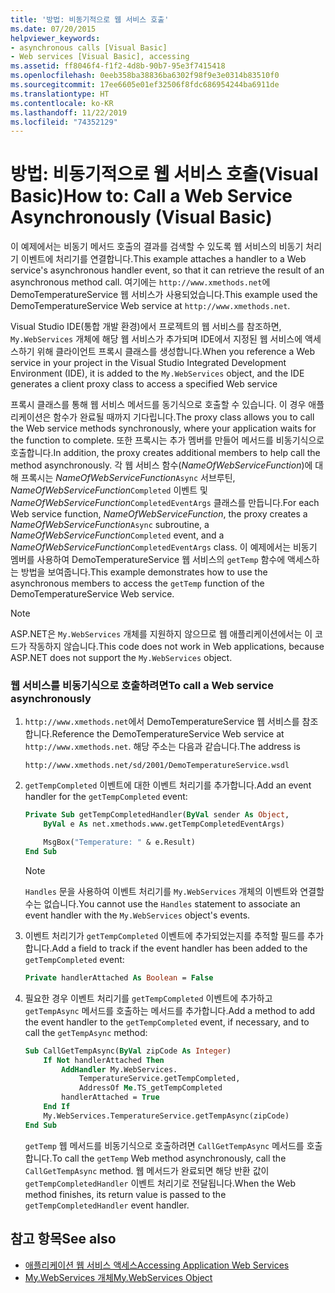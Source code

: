 ```yaml
---
title: '방법: 비동기적으로 웹 서비스 호출'
ms.date: 07/20/2015
helpviewer_keywords:
- asynchronous calls [Visual Basic]
- Web services [Visual Basic], accessing
ms.assetid: ff8046f4-f1f2-4d8b-90b7-95e3f7415418
ms.openlocfilehash: 0eeb358ba38836ba6302f98f9e3e0314b83510f0
ms.sourcegitcommit: 17ee6605e01ef32506f8fdc686954244ba6911de
ms.translationtype: HT
ms.contentlocale: ko-KR
ms.lasthandoff: 11/22/2019
ms.locfileid: "74352129"
---
```

# <a name="how-to-call-a-web-service-asynchronously-visual-basic"></a><span data-ttu-id="e33c0-102">방법: 비동기적으로 웹 서비스 호출(Visual Basic)</span><span class="sxs-lookup"><span data-stu-id="e33c0-102">How to: Call a Web Service Asynchronously (Visual Basic)</span></span>

<span data-ttu-id="e33c0-103">이 예제에서는 비동기 메서드 호출의 결과를 검색할 수 있도록 웹 서비스의 비동기 처리기 이벤트에 처리기를 연결합니다.</span><span class="sxs-lookup"><span data-stu-id="e33c0-103">This example attaches a handler to a Web service's asynchronous handler event, so that it can retrieve the result of an asynchronous method call.</span></span> <span data-ttu-id="e33c0-104">여기에는 `http://www.xmethods.net`에 DemoTemperatureService 웹 서비스가 사용되었습니다.</span><span class="sxs-lookup"><span data-stu-id="e33c0-104">This example used the DemoTemperatureService Web service at `http://www.xmethods.net`.</span></span>

<span data-ttu-id="e33c0-105">Visual Studio IDE(통합 개발 환경)에서 프로젝트의 웹 서비스를 참조하면, `My.WebServices` 개체에 해당 웹 서비스가 추가되며 IDE에서 지정된 웹 서비스에 액세스하기 위해 클라이언트 프록시 클래스를 생성합니다.</span><span class="sxs-lookup"><span data-stu-id="e33c0-105">When you reference a Web service in your project in the Visual Studio Integrated Development Environment (IDE), it is added to the `My.WebServices` object, and the IDE generates a client proxy class to access a specified Web service</span></span>

<span data-ttu-id="e33c0-106">프록시 클래스를 통해 웹 서비스 메서드를 동기식으로 호출할 수 있습니다. 이 경우 애플리케이션은 함수가 완료될 때까지 기다립니다.</span><span class="sxs-lookup"><span data-stu-id="e33c0-106">The proxy class allows you to call the Web service methods synchronously, where your application waits for the function to complete.</span></span> <span data-ttu-id="e33c0-107">또한 프록시는 추가 멤버를 만들어 메서드를 비동기식으로 호출합니다.</span><span class="sxs-lookup"><span data-stu-id="e33c0-107">In addition, the proxy creates additional members to help call the method asynchronously.</span></span> <span data-ttu-id="e33c0-108">각 웹 서비스 함수(*NameOfWebServiceFunction*)에 대해 프록시는 *NameOfWebServiceFunction*`Async` 서브루틴, *NameOfWebServiceFunction*`Completed` 이벤트 및 *NameOfWebServiceFunction*`CompletedEventArgs` 클래스를 만듭니다.</span><span class="sxs-lookup"><span data-stu-id="e33c0-108">For each Web service function, *NameOfWebServiceFunction*, the proxy creates a *NameOfWebServiceFunction*`Async` subroutine, a *NameOfWebServiceFunction*`Completed` event, and a *NameOfWebServiceFunction*`CompletedEventArgs` class.</span></span> <span data-ttu-id="e33c0-109">이 예제에서는 비동기 멤버를 사용하여 DemoTemperatureService 웹 서비스의 `getTemp` 함수에 액세스하는 방법을 보여줍니다.</span><span class="sxs-lookup"><span data-stu-id="e33c0-109">This example demonstrates how to use the asynchronous members to access the `getTemp` function of the DemoTemperatureService Web service.</span></span>

> [!NOTE]
> <span data-ttu-id="e33c0-110">ASP.NET은 `My.WebServices` 개체를 지원하지 않으므로 웹 애플리케이션에서는 이 코드가 작동하지 않습니다.</span><span class="sxs-lookup"><span data-stu-id="e33c0-110">This code does not work in Web applications, because ASP.NET does not support the `My.WebServices` object.</span></span>

### <a name="to-call-a-web-service-asynchronously"></a><span data-ttu-id="e33c0-111">웹 서비스를 비동기식으로 호출하려면</span><span class="sxs-lookup"><span data-stu-id="e33c0-111">To call a Web service asynchronously</span></span>

1. <span data-ttu-id="e33c0-112">`http://www.xmethods.net`에서 DemoTemperatureService 웹 서비스를 참조합니다.</span><span class="sxs-lookup"><span data-stu-id="e33c0-112">Reference the DemoTemperatureService Web service at `http://www.xmethods.net`.</span></span> <span data-ttu-id="e33c0-113">해당 주소는 다음과 같습니다.</span><span class="sxs-lookup"><span data-stu-id="e33c0-113">The address is</span></span>

    ```
    http://www.xmethods.net/sd/2001/DemoTemperatureService.wsdl
    ```

2. <span data-ttu-id="e33c0-114">`getTempCompleted` 이벤트에 대한 이벤트 처리기를 추가합니다.</span><span class="sxs-lookup"><span data-stu-id="e33c0-114">Add an event handler for the `getTempCompleted` event:</span></span>

    ```vb
    Private Sub getTempCompletedHandler(ByVal sender As Object,
        ByVal e As net.xmethods.www.getTempCompletedEventArgs)

        MsgBox("Temperature: " & e.Result)
    End Sub
    ```

    > [!NOTE]
    > <span data-ttu-id="e33c0-115">`Handles` 문을 사용하여 이벤트 처리기를 `My.WebServices` 개체의 이벤트와 연결할 수는 없습니다.</span><span class="sxs-lookup"><span data-stu-id="e33c0-115">You cannot use the `Handles` statement to associate an event handler with the `My.WebServices` object's events.</span></span>

3. <span data-ttu-id="e33c0-116">이벤트 처리기가 `getTempCompleted` 이벤트에 추가되었는지를 추적할 필드를 추가합니다.</span><span class="sxs-lookup"><span data-stu-id="e33c0-116">Add a field to track if the event handler has been added to the `getTempCompleted` event:</span></span>

    ```vb
    Private handlerAttached As Boolean = False
    ```

4. <span data-ttu-id="e33c0-117">필요한 경우 이벤트 처리기를 `getTempCompleted` 이벤트에 추가하고 `getTempAsync` 메서드를 호출하는 메서드를 추가합니다.</span><span class="sxs-lookup"><span data-stu-id="e33c0-117">Add a method to add the event handler to the `getTempCompleted` event, if necessary, and to call the `getTempAsync` method:</span></span>

    ```vb
    Sub CallGetTempAsync(ByVal zipCode As Integer)
        If Not handlerAttached Then
            AddHandler My.WebServices.
                TemperatureService.getTempCompleted,
                AddressOf Me.TS_getTempCompleted
            handlerAttached = True
        End If
        My.WebServices.TemperatureService.getTempAsync(zipCode)
    End Sub
    ```

    <span data-ttu-id="e33c0-118">`getTemp` 웹 메서드를 비동기식으로 호출하려면 `CallGetTempAsync` 메서드를 호출합니다.</span><span class="sxs-lookup"><span data-stu-id="e33c0-118">To call the `getTemp` Web method asynchronously, call the `CallGetTempAsync` method.</span></span> <span data-ttu-id="e33c0-119">웹 메서드가 완료되면 해당 반환 값이 `getTempCompletedHandler` 이벤트 처리기로 전달됩니다.</span><span class="sxs-lookup"><span data-stu-id="e33c0-119">When the Web method finishes, its return value is passed to the `getTempCompletedHandler` event handler.</span></span>

## <a name="see-also"></a><span data-ttu-id="e33c0-120">참고 항목</span><span class="sxs-lookup"><span data-stu-id="e33c0-120">See also</span></span>

- [<span data-ttu-id="e33c0-121">애플리케이션 웹 서비스 액세스</span><span class="sxs-lookup"><span data-stu-id="e33c0-121">Accessing Application Web Services</span></span>](../../../visual-basic/developing-apps/programming/accessing-application-web-services.md)
- [<span data-ttu-id="e33c0-122">My.WebServices 개체</span><span class="sxs-lookup"><span data-stu-id="e33c0-122">My.WebServices Object</span></span>](../../../visual-basic/language-reference/objects/my-webservices-object.md)
